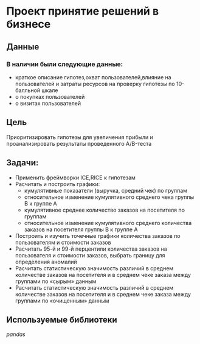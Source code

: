 # Проект принятие решений в бизнесе
## Данные
### В наличии были следующие данные:
- краткое описание гипотез,охват пользователей,влияние на пользователей и затраты ресурсов на проверку гипотезы по 10-балльной шкале
- о покупках пользователей
- о визитах пользователей
## Цель 
Приоритизировать гипотезы для увеличения прибыли и проанализировать результаты проведенного A/B-теста
## Задачи:
- Применить фреймворки ICE,RICE к гипотезам
- Расчитать и построить графики:
   - кумулятивные показатели (выручка, средний чек) по группам
   - относительное изменение кумулятивного среднего чека группы B к группе A
   - кумулятивное среднее количество заказов на посетителя по группам
   - относительное изменение кумулятивного среднего количества заказов на посетителя группы B к группе A
- Построить и изучить точечные графики количества заказов по пользователям и стоимости заказов
- Расчитать 95-й и 99-й перцентили количества заказов на пользователя и стоимости заказов, выбрать границу для определения аномалий
- Расчитать статистическую значимость различий в среднем количестве заказов на посетителя и  в среднем чеке заказа между группами по «сырым» данным
- Расчитать статистическую значимость различий в среднем количестве заказов на посетителя и  в среднем чеке заказа между группами по «очищенным» данным
## Используемые библиотеки
*pandas*

 

